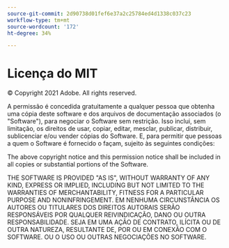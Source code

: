 ```yaml
---
source-git-commit: 2d90738d01fef6e37a2c25784ed4d1338c037c23
workflow-type: tm+mt
source-wordcount: '172'
ht-degree: 34%

---
```

# Licença do MIT

© Copyright 2021 Adobe. All rights reserved.

A permissão é concedida gratuitamente a qualquer pessoa que obtenha uma cópia deste software e dos arquivos de documentação associados (o &quot;Software&quot;), para negociar o Software sem restrição. Isso inclui, sem limitação, os direitos de usar, copiar, editar, mesclar, publicar, distribuir, sublicenciar e/ou vender cópias do Software. E, para permitir que pessoas a quem o Software é fornecido o façam, sujeito às seguintes condições:

The above copyright notice and this permission notice shall be included in all
copies or substantial portions of the Software.

THE SOFTWARE IS PROVIDED &quot;AS IS&quot;, WITHOUT WARRANTY OF ANY KIND, EXPRESS OR
IMPLIED, INCLUDING BUT NOT LIMITED TO THE WARRANTIES OF MERCHANTABILITY,
FITNESS FOR A PARTICULAR PURPOSE AND NONINFRINGEMENT. EM NENHUMA CIRCUNSTÂNCIA OS AUTORES OU TITULARES DOS DIREITOS AUTORAIS SERÃO RESPONSÁVEIS POR QUALQUER REIVINDICAÇÃO, DANO OU OUTRA RESPONSABILIDADE. SEJA EM UMA AÇÃO DE CONTRATO, ILÍCITA OU DE OUTRA NATUREZA, RESULTANTE DE, POR OU EM CONEXÃO COM O SOFTWARE. OU O USO OU OUTRAS NEGOCIAÇÕES NO SOFTWARE.
